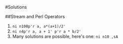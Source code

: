 #Solutions

##Stream and Perl Operators

1. `ni n100p'r a, a*(a+1)/2'`
2. `ni n4p'r a, a + 1' p'r a * b/2'`
3. Many solutions are possible, here's one: `ni n10 ,sA`